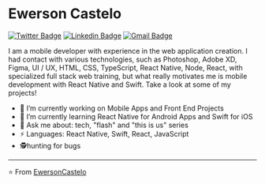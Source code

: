 # Ewerson Castelo  
[![Twitter Badge](https://img.shields.io/badge/-@EwersonCastelo-1ca0f1?style=flat-square&labelColor=1ca0f1&logo=twitter&logoColor=white&link=https://twitter.com/SilvaEwer)](https://twitter.com/EwersonCastelo) [![Linkedin Badge](https://img.shields.io/badge/-ewersoncastelo-blue?style=flat-square&logo=Linkedin&logoColor=white&link=https://www.linkedin.com/in/ewersoncastelo/)](https://www.linkedin.com/in/ewersoncastelo/) [![Gmail Badge](https://img.shields.io/badge/-ewersoncastelo@gmail.com-c14438?style=flat-square&logo=Gmail&logoColor=white&link=mailto:ewersoncastelo@gmail.com)](mailto:ewersoncastelo@gmail.com)

I am a mobile developer with experience in the web application creation. I had contact with various technologies, such as Photoshop, Adobe XD, Figma, UI / UX, HTML, CSS, TypeScript, React Native, Node, React, with specialized full stack web training, but what really motivates me is mobile development with React Native and Swift. Take a look at some of my projects! 

- 🔭 I’m currently working on Mobile Apps and Front End Projects
- 🌱 I’m currently learning React Native for Android Apps and Swift for iOS
- 💬 Ask me about: tech, "flash" and "this is us" series
- ⚡ Languages: React Native, Swift, React, JavaScript
- 🕵️‍hunting for bugs
---
⭐️ From [EwersonCastelo](https://github.com/ewersoncastelo)
